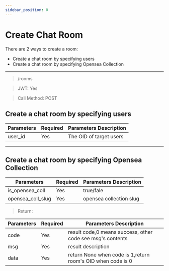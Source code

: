 ```yaml
---
sidebar_position: 0
---
```


# Create Chat Room
There are 2 ways to create a room:
* Create a chat room by specifying users
* Create a chat room by specifying Opensea Collection
___
> /rooms

> JWT: Yes

> Call Method: POST


## Create a chat room by specifying users

| Parameters  | Required |  Parameters Description|
| ------------- | ------------- |--------|
| user_id  | Yes  |  The OID of target users  |


___
## Create a chat room by specifying Opensea Collection

| Parameters  | Required |  Parameters Description|
| ------------- | ------------- |--------|
| is_opensea_coll  | Yes  | true/fale  |
| opensea_coll_slug  | Yes  | opensea collection slug  |

> Return:

| Parameters  | Required |  Parameters Description|
| ------------- | ------------- |--------|
| code  | Yes  |  result code,0 means success, other code see msg's contents  |
| msg  | Yes  | result description   |
| data  | Yes  | return None when code is 1,return room's OID when code is 0 |